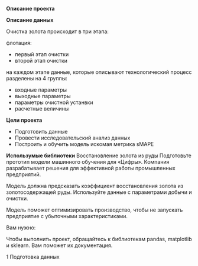 **Описание проекта**

**Описание данных**

Очистка золота происходит в три этапа:

флотация:

* первый этап очистки
* второй этап очистки

на каждом этапе данные, которые описывают технологический процесс разделены на 4 группы:

* входные параметры
* выходные параметры
* параметры очистной устанвки
* расчетные величины

**Цели проекта**

* Подготовить данные
* Провести исследовательский анализ данных
* Построить и обучить модель искомая метрика sMAPE

**Использумые библиотеки**
Восстановление золота из руды
Подготовьте прототип модели машинного обучения для «Цифры». Компания разрабатывает решения для эффективной работы промышленных предприятий.

Модель должна предсказать коэффициент восстановления золота из золотосодержащей руды. Используйте данные с параметрами добычи и очистки.

Модель поможет оптимизировать производство, чтобы не запускать предприятие с убыточными характеристиками.

Вам нужно:


Чтобы выполнить проект, обращайтесь к библиотекам pandas, matplotlib и sklearn. Вам поможет их документация.

1  Подготовка данных
